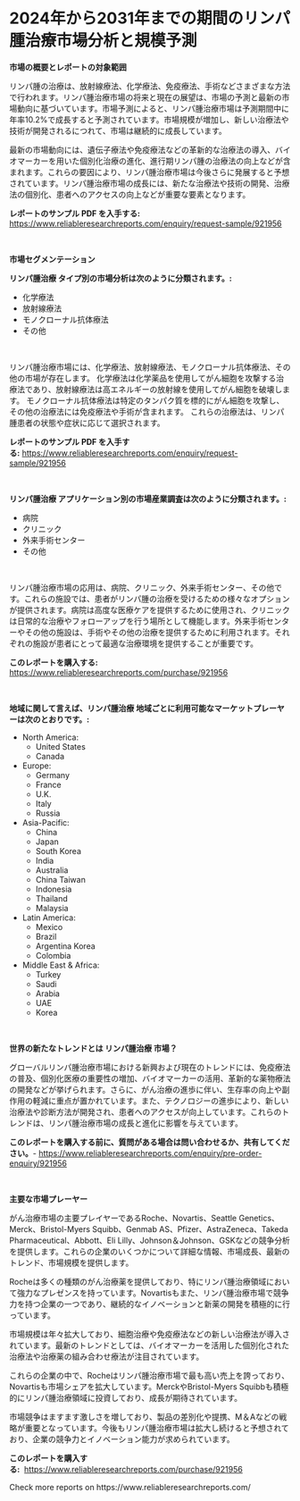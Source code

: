 <p><h1>2024年から2031年までの期間のリンパ腫治療市場分析と規模予測</h1></p><p><strong>市場の概要とレポートの対象範囲</strong></p>
<p><p>リンパ腫の治療は、放射線療法、化学療法、免疫療法、手術などさまざまな方法で行われます。リンパ腫治療市場の将来と現在の展望は、市場の予測と最新の市場動向に基づいています。市場予測によると、リンパ腫治療市場は予測期間中に年率10.2%で成長すると予測されています。市場規模が増加し、新しい治療法や技術が開発されるにつれて、市場は継続的に成長しています。</p><p>最新の市場動向には、遺伝子療法や免疫療法などの革新的な治療法の導入、バイオマーカーを用いた個別化治療の進化、進行期リンパ腫の治療法の向上などが含まれます。これらの要因により、リンパ腫治療市場は今後さらに発展すると予想されています。リンパ腫治療市場の成長には、新たな治療法や技術の開発、治療法の個別化、患者へのアクセスの向上などが重要な要素となります。</p></p>
<p><strong>レポートのサンプル PDF を入手する:</strong> <a href="https://www.reliableresearchreports.com/enquiry/request-sample/921956">https://www.reliableresearchreports.com/enquiry/request-sample/921956</a></p>
<p>&nbsp;</p>
<p><strong>市場セグメンテーション</strong></p>
<p><strong>リンパ腫治療 タイプ別の市場分析は次のように分類されます。:</strong></p>
<p><ul><li>化学療法</li><li>放射線療法</li><li>モノクローナル抗体療法</li><li>その他</li></ul></p>
<p>&nbsp;</p>
<p><p>リンパ腫治療市場には、化学療法、放射線療法、モノクローナル抗体療法、その他の市場が存在します。 化学療法は化学薬品を使用してがん細胞を攻撃する治療法であり、放射線療法は高エネルギーの放射線を使用してがん細胞を破壊します。 モノクローナル抗体療法は特定のタンパク質を標的にがん細胞を攻撃し、その他の治療法には免疫療法や手術が含まれます。 これらの治療法は、リンパ腫患者の状態や症状に応じて選択されます。</p></p>
<p><strong>レポートのサンプル PDF を入手する:</strong>&nbsp;<a href="https://www.reliableresearchreports.com/enquiry/request-sample/921956">https://www.reliableresearchreports.com/enquiry/request-sample/921956</a></p>
<p>&nbsp;</p>
<p><strong> リンパ腫治療 アプリケーション別の市場産業調査は次のように分類されます。:</strong></p>
<p><ul><li>病院</li><li>クリニック</li><li>外来手術センター</li><li>その他</li></ul></p>
<p>&nbsp;</p>
<p><p>リンパ腫治療市場の応用は、病院、クリニック、外来手術センター、その他です。これらの施設では、患者がリンパ腫の治療を受けるための様々なオプションが提供されます。病院は高度な医療ケアを提供するために使用され、クリニックは日常的な治療やフォローアップを行う場所として機能します。外来手術センターやその他の施設は、手術やその他の治療を提供するために利用されます。それぞれの施設が患者にとって最適な治療環境を提供することが重要です。</p></p>
<p><strong>このレポートを購入する:</strong>&nbsp; <a href="https://www.reliableresearchreports.com/purchase/921956">https://www.reliableresearchreports.com/purchase/921956</a></p>
<p>&nbsp;</p>
<p><strong>地域に関して言えば、リンパ腫治療 地域ごとに利用可能なマーケットプレーヤーは次のとおりです。:</strong></p>
<p><ul>
    <li>
        North America:
        <ul>
            <li>United States</li>
            <li>Canada</li>
        </ul>
    </li>
    <li>
        Europe:
        <ul>
            <li>Germany</li>
            <li>France</li>
            <li>U.K.</li>
            <li>Italy</li>
            <li>Russia</li>
        </ul>
    </li>
    <li>
        Asia-Pacific:
        <ul>
            <li>China</li>
            <li>Japan</li>
            <li>South Korea</li>
            <li>India</li>
            <li>Australia</li>
            <li>China Taiwan</li>
            <li>Indonesia</li>
            <li>Thailand</li>
            <li>Malaysia</li>
        </ul>
    </li>
    <li>
        Latin America:
        <ul>
            <li>Mexico</li>
            <li>Brazil</li>
            <li>Argentina Korea</li>
            <li>Colombia</li>
        </ul>
    </li>
    <li>
        Middle East & Africa:
        <ul>
            <li>Turkey</li>
            <li>Saudi</li>
            <li>Arabia</li>
            <li>UAE</li>
            <li>Korea</li>
        </ul>
    </li>
    </ul></p>
<p>&nbsp;</p>
<p><strong>世界の新たなトレンドとは リンパ腫治療 市場？</strong></p>
<p><p>グローバルリンパ腫治療市場における新興および現在のトレンドには、免疫療法の普及、個別化医療の重要性の増加、バイオマーカーの活用、革新的な薬物療法の開発などが挙げられます。さらに、がん治療の進歩に伴い、生存率の向上や副作用の軽減に重点が置かれています。また、テクノロジーの進歩により、新しい治療法や診断方法が開発され、患者へのアクセスが向上しています。これらのトレンドは、リンパ腫治療市場の成長と進化に影響を与えています。</p></p>
<p><strong>このレポートを購入する前に、質問がある場合は問い合わせるか、共有してください。</strong>- <a href="https://www.reliableresearchreports.com/enquiry/pre-order-enquiry/921956">https://www.reliableresearchreports.com/enquiry/pre-order-enquiry/921956</a></p>
<p>&nbsp;</p>
<p><strong>主要な市場プレーヤー</strong></p>
<p><p>がん治療市場の主要プレイヤーであるRoche、Novartis、Seattle Genetics、Merck、Bristol-Myers Squibb、Genmab AS、Pfizer、AstraZeneca、Takeda Pharmaceutical、Abbott、Eli Lilly、Johnson＆Johnson、GSKなどの競争分析を提供します。これらの企業のいくつかについて詳細な情報、市場成長、最新のトレンド、市場規模を提供します。</p><p>Rocheは多くの種類のがん治療薬を提供しており、特にリンパ腫治療領域において強力なプレゼンスを持っています。Novartisもまた、リンパ腫治療市場で競争力を持つ企業の一つであり、継続的なイノベーションと新薬の開発を積極的に行っています。</p><p>市場規模は年々拡大しており、細胞治療や免疫療法などの新しい治療法が導入されています。最新のトレンドとしては、バイオマーカーを活用した個別化された治療法や治療薬の組み合わせ療法が注目されています。</p><p>これらの企業の中で、Rocheはリンパ腫治療市場で最も高い売上を誇っており、Novartisも市場シェアを拡大しています。MerckやBristol-Myers Squibbも積極的にリンパ腫治療領域に投資しており、成長が期待されています。</p><p>市場競争はますます激しさを増しており、製品の差別化や提携、M＆Aなどの戦略が重要となっています。今後もリンパ腫治療市場は拡大し続けると予想されており、企業の競争力とイノベーション能力が求められています。</p></p>
<p><strong>このレポートを購入する:</strong>&nbsp;&nbsp;<a href="https://www.reliableresearchreports.com/purchase/921956">https://www.reliableresearchreports.com/purchase/921956</a></p>
<p>Check more reports on https://www.reliableresearchreports.com/</p>